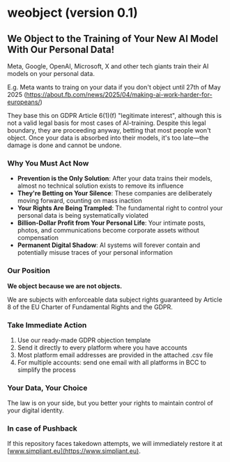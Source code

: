# weobject (version 0.1)



## We Object to the Training of Your New AI Model With Our Personal Data!

Meta, Google, OpenAI, Microsoft, X and other tech giants train their AI models on your personal data.

E.g. Meta wants to traing on your data if you don't object until 27th of May 2025 (https://about.fb.com/news/2025/04/making-ai-work-harder-for-europeans/)

They base this on GDPR Article 6(1)(f) "legitimate interest", although this is not a valid legal basis for most cases of AI-training. Despite this legal boundary, they are proceeding anyway, betting that most people won't object. Once your data is absorbed into their models, it's too late—the damage is done and cannot be undone.

### Why You Must Act Now
- **Prevention is the Only Solution**: After your data trains their models, almost no technical solution exists to remove its influence
- **They're Betting on Your Silence**: These companies are deliberately moving forward, counting on mass inaction
- **Your Rights Are Being Trampled**: The fundamental right to control your personal data is being systematically violated
- **Billion-Dollar Profit from Your Personal Life**: Your intimate posts, photos, and communications become corporate assets without compensation
- **Permanent Digital Shadow**: AI systems will forever contain and potentially misuse traces of your personal information

### Our Position
**We object because we are not objects.**

We are subjects with enforceable data subject rights guaranteed by Article 8 of the EU Charter of Fundamental Rights and the GDPR.

### Take Immediate Action
1. Use our ready-made GDPR objection template
2. Send it directly to every platform where you have accounts
3. Most platform email addresses are provided in the attached .csv file
4. For multiple accounts: send one email with all platforms in BCC to simplify the process

### Your Data, Your Choice
The law is on your side, but you better your rights to maintain control of your digital identity.

### In case of Pushback
If this repository faces takedown attempts, we will immediately restore it at [www.simpliant.eu](https://www.simpliant.eu).


